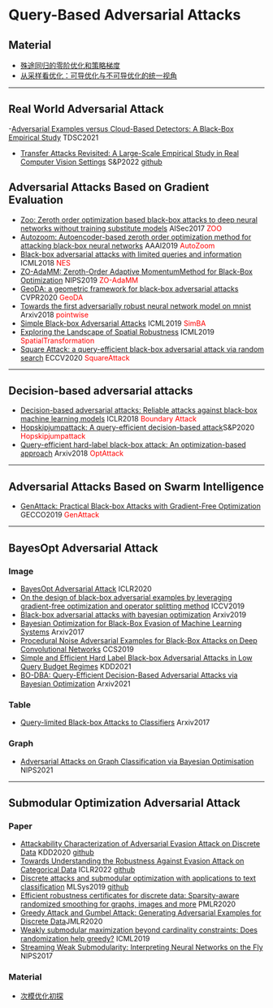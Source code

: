 # Query-Based Adversarial Attacks

## Material
- [殊途同归的零阶优化和策略梯度](https://zhuanlan.zhihu.com/p/265067881)
- [从采样看优化：可导优化与不可导优化的统一视角](https://kexue.fm/archives/7521)

***

## Real World Adversarial Attack

-[Adversarial Examples versus Cloud-Based Detectors: A Black-Box Empirical Study]() TDSC2021
- [Transfer Attacks Revisited: A Large-Scale Empirical Study in Real Computer Vision Settings]() S&P2022 [github](https://github.com/AlgebraLoveme/Transfer-Attacks-Revisited-A-Large-Scale-Empirical-Study-in-Real-Computer-Vision-Settings)

## Adversarial Attacks Based on Gradient Evaluation

- [Zoo: Zeroth order optimization based black-box attacks to deep neural networks without training substitute models]() AISec2017 <font color="red">ZOO</font>
- [Autozoom: Autoencoder-based zeroth order optimization method for attacking black-box neural networks]() AAAI2019 <font color="red">AutoZoom</font>
- [Black-box adversarial attacks with limited queries and information]() ICML2018 <font color="red">NES</font>
- [ZO-AdaMM: Zeroth-Order Adaptive MomentumMethod for Black-Box Optimization]() NIPS2019 <font color="red">ZO-AdaMM</font>
- [GeoDA: a geometric framework for black-box adversarial attacks]() CVPR2020 <font color="red">GeoDA</font>
- [Towards the first adversarially robust neural network model on mnist]() Arxiv2018 <font color="red">pointwise</font>
- [Simple Black-box Adversarial Attacks]() ICML2019 <font color="red">SimBA</font>
- [Exploring the Landscape of Spatial Robustness]() ICML2019 <font color="red">SpatialTransformation</font>
- [Square Attack: a query-efficient black-box adversarial attack via random search]() ECCV2020 <font color="red">SquareAttack</font>

***

## Decision-based adversarial attacks

- [Decision-based adversarial attacks: Reliable attacks against black-box machine learning models]() ICLR2018 <font color="red">Boundary Attack</font>
- [Hopskipjumpattack: A query-efficient decision-based attack]()S&P2020 <font color="red">Hopskipjumpattack</font>
- [Query-efficient hard-label black-box attack: An optimization-based approach]() Arxiv2018 <font color="red">OptAttack</font>

***

## Adversarial Attacks Based on Swarm Intelligence
- [GenAttack: Practical Black-box Attacks with Gradient-Free Optimization]() GECCO2019 <font color="red">GenAttack</font>

***

## BayesOpt Adversarial Attack

### Image
- [BayesOpt Adversarial Attack]() ICLR2020
- [On the design of black-box adversarial examples by leveraging gradient-free optimization and operator splitting method]() ICCV2019
- [Black-box adversarial attacks with bayesian optimization]() Arxiv2019
- [Bayesian Optimization for Black-Box Evasion of Machine Learning Systems]() Arxiv2017
- [Procedural Noise Adversarial Examples for Black-Box Attacks on Deep Convolutional Networks]() CCS2019
- [Simple and Efficient Hard Label Black-box Adversarial Attacks in Low Query Budget Regimes]() KDD2021
- [BO-DBA: Query-Efficient Decision-Based Adversarial Attacks via Bayesian Optimization]() Arxiv2021

### Table
- [Query-limited Black-box Attacks to Classifiers]() Arxiv2017

### Graph
- [Adversarial Attacks on Graph Classification via Bayesian Optimisation]() NIPS2021

***

## Submodular Optimization Adversarial Attack

### Paper
- [Attackability Characterization of Adversarial Evasion Attack on Discrete Data]() KDD2020 [github](https://github.com/X8GWRFJT/Attackability-Characterization-of-Adversarial-Evasion-Attack-on-Discrete-Data)
- [Towards Understanding the Robustness Against Evasion Attack on Categorical Data]() ICLR2022 [github](https://github.com/XYZ211923Y/-RobustXXXXX)
- [Discrete attacks and submodular optimization with applications to text classification]() MLSys2019 [github](https://github.com/cecilialeiqi/adversarial_text.git)
- [Efficient robustness certificates for discrete data: Sparsity-aware randomized smoothing for graphs, images and more]() PMLR2020
- [Greedy Attack and Gumbel Attack: Generating Adversarial Examples for Discrete Data]()JMLR2020
- [Weakly submodular maximization beyond cardinality constraints: Does randomization help greedy?]() ICML2019
- [Streaming Weak Submodularity: Interpreting Neural Networks on the Fly]() NIPS2017

### Material
- [次模优化初探](https://blog.csdn.net/qq_40889820/article/details/116233991)



